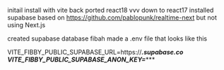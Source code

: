 initail install with vite
back ported react18 vvv down to react17
installed supabase based on https://github.com/pablopunk/realtime-next but not using Next.js

created supabase database fibah
made a .env file that looks like this

VITE_FIBBY_PUBLIC_SUPABASE_URL=https://***********.supabase.co
VITE_FIBBY_PUBLIC_SUPABASE_ANON_KEY=**************


